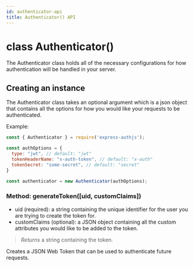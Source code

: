 ```yaml
---
id: authenticator-api
title: Authenticator() API
---
```


# class Authenticator()
The Authenticator class holds all of the necessary configurations for how authentication will be handled in your server.

## Creating an instance
The Authenticator class takes an optional argument which is a json object that contains all the options for how you would like your requests to be authenticated.

Example:
```js
const { Authenticator } = require('express-authjs');

const authOptions = {
  type: "jwt", // default: "jwt"
  tokenHeaderName: "x-auth-token", // default: "x-auth"
  tokenSecret: "some-secret", // default: "secret"
}

const authenticator = new Authenticator(authOptions);
```

### Method: generateToken([uid, customClaims])
- uid (required): a string containing the unique identifier for the user you are trying to create the token for.
- customClaims (optional): a JSON object containing all the custom attributes you would like to be added to the token.

> *Returns* a string containing the token.

Creates a JSON Web Token that can be used to authenticate future requests.

